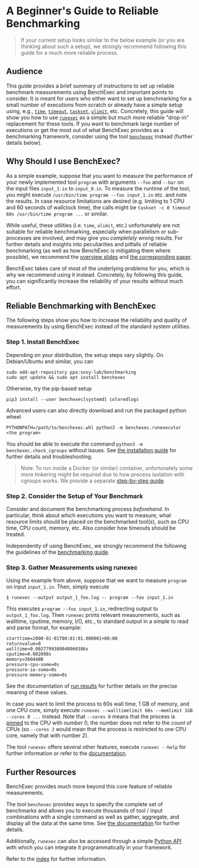 <!--
This file is part of BenchExec, a framework for reliable benchmarking:
https://github.com/sosy-lab/benchexec

SPDX-FileCopyrightText: 2007-2020 Dirk Beyer <https://www.sosy-lab.org>

SPDX-License-Identifier: Apache-2.0
-->

# A Beginner's Guide to Reliable Benchmarking

> If your current setup looks similar to the below example (or you are thinking
> about such a setup), we strongly recommend following this guide for a much
> more reliable process.

## Audience

This guide provides a brief summary of instructions to set up reliable
benchmark measurements using BenchExec and important points to consider. It is
meant for users who either want to set up benchmarking for a small number of
executions from scratch or already have a simple setup using, e.g., 
[`time`](https://linux.die.net/man/1/time),
[`timeout`](https://linux.die.net/man/1/timeout),
[`taskset`](https://linux.die.net/man/1/taskset),
[`ulimit`](https://linux.die.net/man/3/ulimit), etc. Concretely, this guide
will show you how to use [`runexec`](runexec.md) as a simple but much more
reliable "drop-in" replacement for these tools. If you want to benchmark large
number of executions or get the most out of what BenchExec provides as a
benchmarking framework, consider using the tool [`benchexec`](benchexec.md)
instead (further details below).

## Why Should I use BenchExec?

As a simple example, suppose that you want to measure the performance of your
newly implemented tool `program` with arguments `--foo` and `--bar` on the
input files `input_1.in` to `input_9.in`. To measure the runtime of the tool,
you might execute `/usr/bin/time program --foo input_1.in` etc. and note the
results. In case resource limitations are desired (e.g. limiting to 1 CPU and
60 seconds of wallclock time), the calls might be
`taskset -c 0 timeout 60s /usr/bin/time program ...` or similar.

While useful, these utilities (i.e. `time`, `ulimit`, etc.) unfortunately are
not suitable for reliable benchmarking, especially when parallelism or
sub-processes are involved, and may give you *completely wrong* results.
For further details and insights into peculiarities and pitfalls of reliable
benchmarking (as well as how BenchExec is mitigating them where possible), we
recommend the
[overview slides](https://www.sosy-lab.org/research/prs/Latest_ReliableBenchmarking.pdf)
and [the corresponding paper](https://doi.org/10.1007/s10009-017-0469-y).

BenchExec takes care of most of the underlying problems for you, which is why
we recommend using it instead. Concretely, by following this guide, you can
significantly increase the reliability of your results without much effort.

## Reliable Benchmarking with BenchExec

The following steps show you how to increase the reliability and quality of
measurements by using BenchExec instead of the standard system utilities.

### Step 1. Install BenchExec

Depending on your distribution, the setup steps vary slightly.
On Debian/Ubuntu and similar, you can
```
sudo add-apt-repository ppa:sosy-lab/benchmarking
sudo apt update && sudo apt install benchexec
```
Otherwise, try the pip-based setup
```
pip3 install --user benchexec[systemd] coloredlogs
```
Advanced users can also directly download and run the packaged python wheel
```
PYTHONPATH=/path/to/benchexec.whl python3 -m benchexec.runexecutor <the program>
```

You should be able to execute the command
`python3 -m benchexec.check_cgroups` without issues. See
[the installation guide](INSTALL.md) for further details and troubleshooting.

> Note: To run inside a Docker (or similar) container, unfortunately some
> more tinkering might be required due to how process isolation with cgroups
> works. We provide a separate
> [step-by-step guide](#benchexec-in-container.md).

### Step 2. Consider the Setup of Your Benchmark

Consider and document the benchmarking process *beforehand*. In particular,
think about which executions you want to measure, what resource limits should
be placed on the benchmarked tool(s), such as CPU time, CPU count, memory, etc.
Also consider how timeouts should be treated.

Independently of using BenchExec, we strongly recommend the following the
guidelines of the [benchmarking guide](benchmarking.md).

### Step 3. Gather Measurements using runexec

Using the example from above, suppose that we want to measure `program` on
input `input_1.in`. Then, simply execute
```
$ runexec --output output_1_foo.log -- program --foo input_1.in
```
This executes `program --foo input_1.in`, redirecting output to
`output_1_foo.log`. Then `runexec` prints relevant measurements, such as
walltime, cputime, memory, I/O, etc., to standard output in a simple to read
and parse format, for example:
```
starttime=2000-01-01T00:01:01.000001+00:00
returnvalue=0
walltime=0.0027799380040960386s
cputime=0.002098s
memory=360448B
pressure-cpu-some=0s
pressure-io-some=0s
pressure-memory-some=0s
```
See the documentation of [run results](run-results.md) for further details on
the precise meaning of these values.

In case you want to limit the process to 60s wall time, 1 GB of memory, and one
CPU core, simply execute
`runexec --walltimelimit 60s --memlimit 1GB --cores 0 ...` instead. Note that
`--cores 0` means that the process is
[pinned](https://en.wikipedia.org/wiki/Processor_affinity) to the CPU with
*number* 0, the number does not refer to the *count* of CPUs (so `--cores 2`
would mean that the process is restricted to *one* CPU core, namely that with
number 2).

The tool `runexec` offers several other features, execute `runexec --help` for
further information or refer to the [documentation](runexec.md).

## Further Resources

BenchExec provides much more beyond this core feature of reliable measurements.

The tool `benchexec` provides ways to specify the complete set of benchmarks
and allows you to execute thousands of tool / input combinations with a single
command as well as gather, aggregate, and display all the data at the same
time. See [the documentation](benchexec.md) for further details.

Additionally, `runexec` can also be accessed through a simple
[Python API](runexec.md#integration-into-other-benchmarking-frameworks) with
which you can integrate it programmatically in your framework.

Refer to the [index](INDEX.md) for further information.

